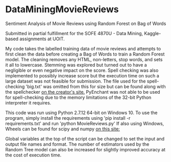 # DataMiningMovieReviews
Sentiment Analysis of Movie Reviews using Random Forest on Bag of Words

Submitted in partial fulfillment for the SOFE 4870U - Data Mining, Kaggle-based assignments at UOIT.

My code takes the labelled training data of movie reviews and attempts to first clean the data before creating a Bag of Words to train a Random Forest model.
The cleaning removes any HTML, non-letters, stop words, and sets it all to lowercase.
Stemming was explored but turned out to have a negligible or even negative impact on the score.
Spell checking was also implemented to possibly increase score but the execution time on such a large dataset was not feasible for submission.
The file used for the spell-checking 'big.txt' was omitted from this for size but can be found along with the spellchecker [on the creator's site.](http://norvig.com/spell-correct.html)
PyEnchant was not able to be used for spell-checking due to the memory limitations of the 32-bit Python interpreter it requires.

This code was run using Python 2.7.12 64-bit on Windows 10.
To use the program, simply install the requirements using 'pip install -r requirements.txt' and run 'python MovieReviews.py'
If also using Windows, Wheels can be found for scipy and numpy [on this site:](http://www.lfd.uci.edu/~gohlke/pythonlibs/)

Global variables at the top of the script can be changed to set the input and output file names and format.
The number of estimators used by the Random Tree model can also be increased for slightly improved accuracy at the cost of execution time.
